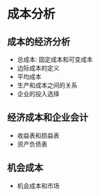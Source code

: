 # 成本分析
## 成本的经济分析
- 总成本: 固定成本和可变成本
- 边际成本的定义
- 平均成本
- 生产和成本之间的关系
- 企业的投入选择
## 经济成本和企业会计
- 收益表和损益表
- 资产负债表
## 机会成本
- 机会成本和市场